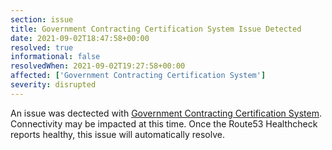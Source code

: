 ```yaml
---
section: issue
title: Government Contracting Certification System Issue Detected
date: 2021-09-02T18:47:58+00:00
resolved: true
informational: false
resolvedWhen: 2021-09-02T19:27:58+00:00
affected: ['Government Contracting Certification System']
severity: disrupted
---
```

An issue was dectected with [Government Contracting Certification System](https://certify.sba.gov).  Connectivity may be impacted at this time.  Once the Route53 Healthcheck reports healthy, this issue will automatically resolve.
